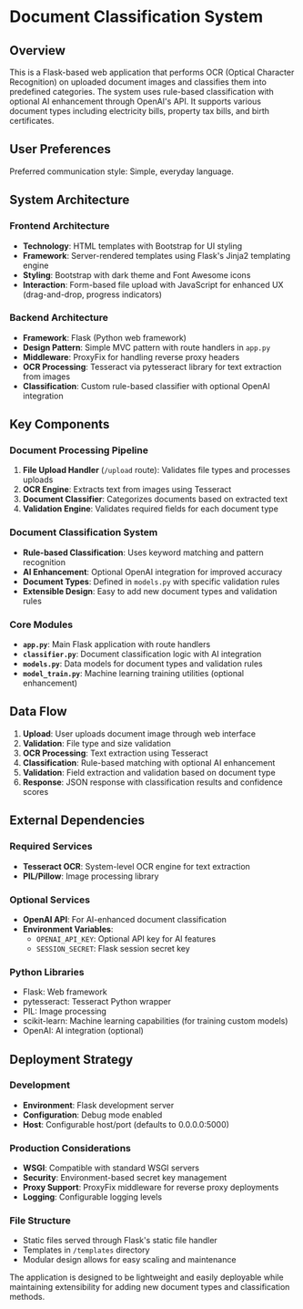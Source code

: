 # Document Classification System

## Overview

This is a Flask-based web application that performs OCR (Optical Character Recognition) on uploaded document images and classifies them into predefined categories. The system uses rule-based classification with optional AI enhancement through OpenAI's API. It supports various document types including electricity bills, property tax bills, and birth certificates.

## User Preferences

Preferred communication style: Simple, everyday language.

## System Architecture

### Frontend Architecture
- **Technology**: HTML templates with Bootstrap for UI styling
- **Framework**: Server-rendered templates using Flask's Jinja2 templating engine
- **Styling**: Bootstrap with dark theme and Font Awesome icons
- **Interaction**: Form-based file upload with JavaScript for enhanced UX (drag-and-drop, progress indicators)

### Backend Architecture
- **Framework**: Flask (Python web framework)
- **Design Pattern**: Simple MVC pattern with route handlers in `app.py`
- **Middleware**: ProxyFix for handling reverse proxy headers
- **OCR Processing**: Tesseract via pytesseract library for text extraction from images
- **Classification**: Custom rule-based classifier with optional OpenAI integration

## Key Components

### Document Processing Pipeline
1. **File Upload Handler** (`/upload` route): Validates file types and processes uploads
2. **OCR Engine**: Extracts text from images using Tesseract
3. **Document Classifier**: Categorizes documents based on extracted text
4. **Validation Engine**: Validates required fields for each document type

### Document Classification System
- **Rule-based Classification**: Uses keyword matching and pattern recognition
- **AI Enhancement**: Optional OpenAI integration for improved accuracy
- **Document Types**: Defined in `models.py` with specific validation rules
- **Extensible Design**: Easy to add new document types and validation rules

### Core Modules
- **`app.py`**: Main Flask application with route handlers
- **`classifier.py`**: Document classification logic with AI integration
- **`models.py`**: Data models for document types and validation rules
- **`model_train.py`**: Machine learning training utilities (optional enhancement)

## Data Flow

1. **Upload**: User uploads document image through web interface
2. **Validation**: File type and size validation
3. **OCR Processing**: Text extraction using Tesseract
4. **Classification**: Rule-based matching with optional AI enhancement
5. **Validation**: Field extraction and validation based on document type
6. **Response**: JSON response with classification results and confidence scores

## External Dependencies

### Required Services
- **Tesseract OCR**: System-level OCR engine for text extraction
- **PIL/Pillow**: Image processing library

### Optional Services
- **OpenAI API**: For AI-enhanced document classification
- **Environment Variables**: 
  - `OPENAI_API_KEY`: Optional API key for AI features
  - `SESSION_SECRET`: Flask session secret key

### Python Libraries
- Flask: Web framework
- pytesseract: Tesseract Python wrapper
- PIL: Image processing
- scikit-learn: Machine learning capabilities (for training custom models)
- OpenAI: AI integration (optional)

## Deployment Strategy

### Development
- **Environment**: Flask development server
- **Configuration**: Debug mode enabled
- **Host**: Configurable host/port (defaults to 0.0.0.0:5000)

### Production Considerations
- **WSGI**: Compatible with standard WSGI servers
- **Security**: Environment-based secret key management
- **Proxy Support**: ProxyFix middleware for reverse proxy deployments
- **Logging**: Configurable logging levels

### File Structure
- Static files served through Flask's static file handler
- Templates in `/templates` directory
- Modular design allows for easy scaling and maintenance

The application is designed to be lightweight and easily deployable while maintaining extensibility for adding new document types and classification methods.